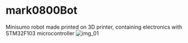 # mark0800Bot
Minisumo robot made printed on 3D printer, containing electronics with STM32F103 microcontroller
![img_01](https://user-images.githubusercontent.com/40874336/209717650-4364cc39-ccfd-4dec-94c1-89c688fb6bda.jpg)
